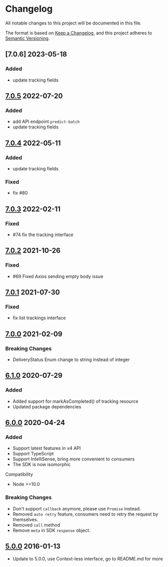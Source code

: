 # Changelog
All notable changes to this project will be documented in this file.

The format is based on [Keep a Changelog](https://keepachangelog.com/en/1.0.0/),
and this project adheres to [Semantic Versioning](https://semver.org/spec/v2.0.0.html).

## [7.0.6] 2023-05-18
### Added
- update tracking fields

## [7.0.5] 2022-07-20
### Added
- add API endpoint `predict-batch` 
- update tracking fields 

## [7.0.4] 2022-05-11
### Added
- update tracking fields
### Fixed
- fix #80

## [7.0.3] 2022-02-11
### Fixed
- #74 fix the tracking interface

## [7.0.2] 2021-10-26
### Fixed
- #69 Fixed Axios sending empty body issue

## [7.0.1] 2021-07-30
### Fixed
- fix list trackings interface

## [7.0.0] 2021-02-09
### Breaking Changes
- DeliveryStatus Enum change to string instead of integer

## [6.1.0] 2020-07-29
### Added
- Added support for markAsCompleted() of tracking resource
- Updated package dependencies

## [6.0.0] 2020-04-24
### Added
- Support latest features in v4 API
- Support TypeScript
- Support IntelliSense, bring more convenient to consumers
- The SDK is now isomorphic

Compatibility
- Node >=10.0

### Breaking Changes
- Don't support `callback` anymore, please use `Promise` instead.
- Removed `auto retry` feature, consumers need to retry the request by themselves.
- Removed `call` method
- Remove `meta` in SDK `response` object.

## [5.0.0] 2016-01-13
- Update to 5.0.0, use Context-less interface, go to README.md for more

[7.0.5]: https://github.com/AfterShip/aftership-sdk-nodejs/compare/7.0.4...7.0.5
[7.0.4]: https://github.com/AfterShip/aftership-sdk-nodejs/compare/7.0.3...7.0.4
[7.0.3]: https://github.com/AfterShip/aftership-sdk-nodejs/compare/7.0.2...7.0.3
[7.0.2]: https://github.com/AfterShip/aftership-sdk-nodejs/compare/7.0.1...7.0.2
[7.0.1]: https://github.com/AfterShip/aftership-sdk-nodejs/compare/7.0.0...7.0.1
[7.0.0]: https://github.com/AfterShip/aftership-sdk-nodejs/compare/6.1.0...7.0.0
[6.1.0]: https://github.com/AfterShip/aftership-sdk-nodejs/compare/6.0.0...6.1.0
[6.0.0]: https://github.com/AfterShip/aftership-sdk-nodejs/compare/5.0.0...6.0.0
[5.0.0]: https://github.com/AfterShip/aftership-sdk-nodejs/releases/tag/5.0.0